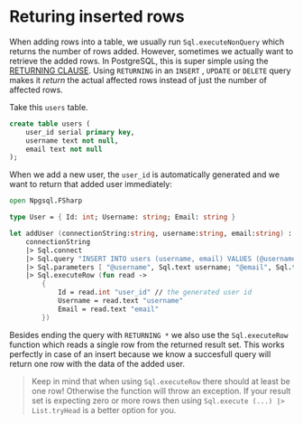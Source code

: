 # Returing inserted rows

When adding rows into a table, we usually run `Sql.executeNonQuery` which returns the number of rows added. However, sometimes we actually want to retrieve the added rows. In PostgreSQL, this is super simple using the [RETURNING CLAUSE](https://www.postgresql.org/docs/13/dml-returning.html). Using `RETURNING` in an `INSERT` , `UPDATE` or `DELETE` query makes it _return_ the actual affected rows instead of just the number of affected rows.

Take this `users` table.
```sql
create table users (
    user_id serial primary key,
    username text not null,
    email text not null
);
```
When we add a new user, the `user_id` is automatically generated and we want to return that added user immediately:
```fsharp {highlight: [10]}
open Npgsql.FSharp

type User = { Id: int; Username: string; Email: string }

let addUser (connectionString:string, username:string, email:string) : User =
    connectionString
    |> Sql.connect
    |> Sql.query "INSERT INTO users (username, email) VALUES (@username, @email) RETURNING *"
    |> Sql.parameters [ "@username", Sql.text username; "@email", Sql.text email ]
    |> Sql.executeRow (fun read ->
        {
            Id = read.int "user_id" // the generated user id
            Username = read.text "username"
            Email = read.text "email"
        })
```
Besides ending the query with `RETURNING *` we also use the `Sql.executeRow` function which reads a single row from the returned result set. This works perfectly in case of an insert because we know a succesfull query will return one row with the data of the added user.

> Keep in mind that when using `Sql.executeRow` there should at least be one row! Otherwise the function will throw an exception. If your result set is expecting zero or more rows then using `Sql.execute (...) |> List.tryHead` is a better option for you.
